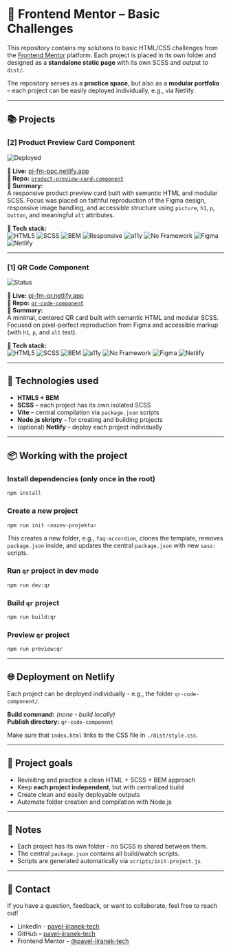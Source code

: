 # 🧱 Frontend Mentor – Basic Challenges

This repository contains my solutions to basic HTML/CSS challenges from the [Frontend Mentor](https://www.frontendmentor.io/) platform.
Each project is placed in its own folder and designed as a **standalone static page** with its own SCSS and output to `dist/`.

The repository serves as a **practice space**, but also as a **modular portfolio** – each project can be easily deployed individually, e.g., via Netlify.

---

## 📚 Projects

### [2] Product Preview Card Component  
![Deployed](https://img.shields.io/badge/status-🚀%20deployed-brightgreen)  

**🔗 Live:** [pj-fm-ppc.netlify.app](https://pj-fm-ppc.netlify.app/)  
**📁 Repo:** [`product-preview-card-component`](https://github.com/pavel-jiranek-tech/frontend-mentor-basic/tree/main/product-preview-card-component)   
**📝 Summary:**  
A responsive product preview card built with semantic HTML and modular SCSS.
Focus was placed on faithful reproduction of the Figma design, responsive image handling, and accessible structure using `picture`, `h1`, `p`, `button`, and meaningful `alt` attributes.  

**🔧 Tech stack:**  
![HTML5](https://img.shields.io/badge/HTML5-%23E34F26.svg?&logo=html5&logoColor=white)
![SCSS](https://img.shields.io/badge/SCSS-%23CD6799.svg?&logo=sass&logoColor=white)
![BEM](https://img.shields.io/badge/BEM-blue)
![Responsive](https://img.shields.io/badge/Responsive_Design-2196f3)
![a11y](https://img.shields.io/badge/Accessibility_AA-5cb85c)
![No Framework](https://img.shields.io/badge/No_Framework-lightgrey)
![Figma](https://img.shields.io/badge/Figma_Design-FF7262?logo=figma&logoColor=white)
![Netlify](https://img.shields.io/badge/Netlify-00C7B7?logo=netlify&logoColor=white)

---

### [1] QR Code Component
![Status](https://img.shields.io/badge/status-🚀%20deployed-brightgreen)  

**🔗 Live:** [pj-fm-qr.netlify.app](https://pj-fm-qr.netlify.app/)  
**📁 Repo:** [`qr-code-component`](https://github.com/pavel-jiranek-tech/frontend-mentor-basic/tree/main/qr-code-component)  
**📝 Summary:**  
A minimal, centered QR card built with semantic HTML and modular SCSS.  
Focused on pixel-perfect reproduction from Figma and accessible markup (with `h1`, `p`, and `alt` text).  

**🔧 Tech stack:**  
![HTML5](https://img.shields.io/badge/HTML5-%23E34F26.svg?&logo=html5&logoColor=white)
![SCSS](https://img.shields.io/badge/SCSS-%23CD6799.svg?&logo=sass&logoColor=white)
![BEM](https://img.shields.io/badge/BEM-blue)
![a11y](https://img.shields.io/badge/Accessibility_AA-5cb85c)
![No Framework](https://img.shields.io/badge/No_Framework-lightgrey)
![Figma](https://img.shields.io/badge/Figma_Design-FF7262?logo=figma&logoColor=white)
![Netlify](https://img.shields.io/badge/Netlify-00C7B7?logo=netlify&logoColor=white)

---

## 🚀 Technologies used

- **HTML5 + BEM**
- **SCSS** – each project has its own isolated SCSS
- **Vite** – central compilation via `package.json` scripts
- **Node.js skripty** – for creating and building projects
- (optional) **Netlify** – deploy each project individually

---

## 📦 Working with the project

### Install dependencies (only once in the root)

```bash
npm install
```

### Create a new project

```bash
npm run init <nazev-projektu>
```

This creates a new folder, e.g., `faq-accordion`, clones the template, removes `package.json` inside, and updates the central `package.json` with new `sass:` scripts.

### Run `qr` project in dev mode

```bash
npm run dev:qr
```

### Build `qr` project

```bash
npm run build:qr
```

### Preview `qr` project

```bash
npm run preview:qr
```

---

## 🌐 Deployment on Netlify

Each project can be deployed individually - e.g., the folder `qr-code-component/`.

**Build command:** *(none - build locally)*  
**Publish directory:** `qr-code-component`

Make sure that `index.html` links to the CSS file in `./dist/style.css`.

---

## 🧠 Project goals

- Revisiting and practice a clean HTML + SCSS + BEM approach
- Keep **each project independent**, but with centralized build
- Create clean and easily deployable outputs
- Automate folder creation and compilation with Node.js

---

## 📌 Notes

- Each project has its own folder - no SCSS is shared between them.
- The central `package.json` contains all build/watch scripts.
- Scripts are generated automatically via `scripts/init-project.js`.

---

## 🤝 Contact

If you have a question, feedback, or want to collaborate, feel free to reach out!

- LinkedIn - [pavel-jiranek-tech](https://www.linkedin.com/in/pavel-jiranek-tech/)
- GitHub – [pavel-jiranek-tech](https://github.com/pavel-jiranek-tech)
- Frontend Mentor – [@pavel-jiranek-tech](https://www.frontendmentor.io/profile/pavel-jiranek-tech)